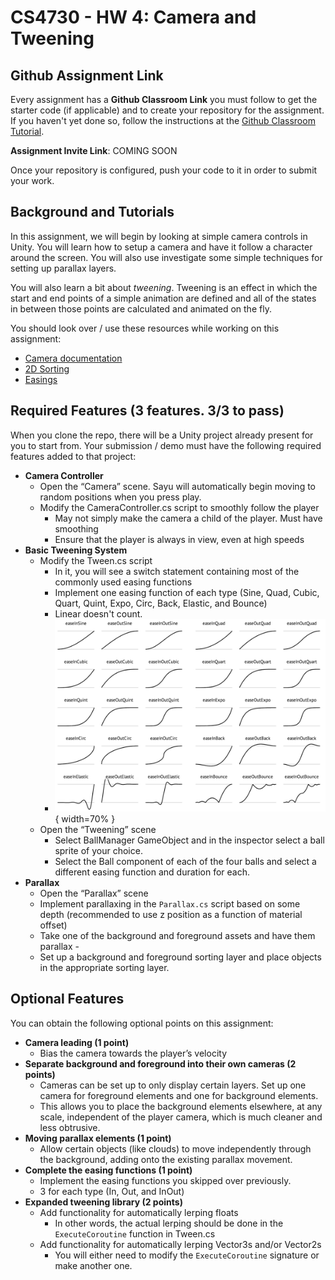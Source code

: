 CS4730 - HW 4: Camera and Tweening
===============================

<a name="background"></a>Github Assignment Link
---------------------------------------

Every assignment has a **Github Classroom Link** you must follow to get the starter code (if applicable) and to create your repository for the assignment. If you haven't yet done so, follow the instructions at the [Github Classroom Tutorial](./githubclassroom.html).

**Assignment Invite Link**: COMING SOON

Once your repository is configured, push your code to it in order to submit your work.

<a name="background"></a>Background and Tutorials
---------------------------------------

In this assignment, we will begin by looking at simple camera controls in Unity. You will learn how to setup a camera and have it follow a character around the screen. You will also use investigate some simple techniques for setting up parallax layers.

You will also learn a bit about *tweening*. Tweening is an effect in which the start and end points of a simple animation are defined and all of the states in between those points are calculated and animated on the fly.

You should look over / use these resources while working on this assignment:

- [Camera documentation](https://docs.unity3d.com/Manual/class-Camera.html)
- [2D Sorting](https://docs.unity3d.com/Manual/2DSorting.html)
- [Easings](https://easings.net/)


<a name="required"></a>Required Features (3 features. 3/3 to pass)
---------------------------------------

When you clone the repo, there will be a Unity project already present for you to start from. Your submission / demo must have the following required features added to that project:

- **Camera Controller**
    - Open the “Camera” scene. Sayu will automatically begin moving to random positions when you press play.
    - Modify the CameraController.cs script to smoothly follow the player
      - May not simply make the camera a child of the player. Must have smoothing
      - Ensure that the player is always in view, even at high speeds
- **Basic Tweening System**
    - Modify the Tween.cs script
      - In it, you will see a switch statement containing most of the commonly used easing functions
      - Implement one easing function of each type (Sine, Quad, Cubic, Quart, Quint, Expo, Circ, Back, Elastic, and Bounce)
      - Linear doesn't count.
      - ![](TweenCurves.png){ width=70% }
    - Open the “Tweening” scene
      - Select BallManager GameObject and in the inspector select a ball sprite of your choice.
      - Select the Ball component of each of the four balls and select a different easing function and duration for each.
- **Parallax**
  - Open the “Parallax” scene
  - Implement parallaxing in the `Parallax.cs` script based on some depth (recommended to use z position as a function of material offset)
  - Take one of the background and foreground assets and have them parallax - 
  - Set up a background and foreground sorting layer and place objects in the appropriate sorting layer.


<a name="optional"></a>Optional Features
---------------------------------------

You can obtain the following optional points on this assignment:

- **Camera leading (1 point)**
  - Bias the camera towards the player’s velocity
- **Separate background and foreground into their own cameras (2 points)**
  - Cameras can be set up to only display certain layers. Set up one camera for foreground elements and one for background elements.
  - This allows you to place the background elements elsewhere, at any scale, independent of the player camera, which is much cleaner and less obtrusive.
- **Moving parallax elements (1 point)**
  - Allow certain objects (like clouds) to move independently through the background, adding onto the existing parallax movement.
- **Complete the easing functions (1 point)**
  - Implement the easing functions you skipped over previously.
  - 3 for each type (In, Out, and InOut) 
- **Expanded tweening library (2 points)**
  - Add functionality for automatically lerping floats
    - In other words, the actual lerping should be done in the `ExecuteCoroutine` function in Tween.cs
  - Add functionality for automatically lerping Vector3s and/or Vector2s
    - You will either need to modify the `ExecuteCoroutine` signature or make another one.

